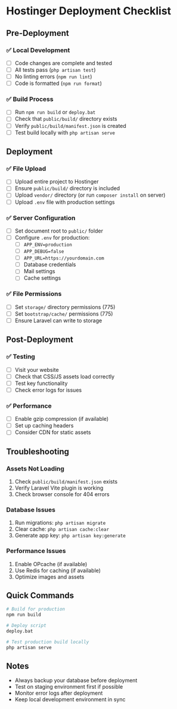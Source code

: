 # Hostinger Deployment Checklist

## Pre-Deployment

### ✅ Local Development
- [ ] Code changes are complete and tested
- [ ] All tests pass (`php artisan test`)
- [ ] No linting errors (`npm run lint`)
- [ ] Code is formatted (`npm run format`)

### ✅ Build Process
- [ ] Run `npm run build` or `deploy.bat`
- [ ] Check that `public/build/` directory exists
- [ ] Verify `public/build/manifest.json` is created
- [ ] Test build locally with `php artisan serve`

## Deployment

### ✅ File Upload
- [ ] Upload entire project to Hostinger
- [ ] Ensure `public/build/` directory is included
- [ ] Upload `vendor/` directory (or run `composer install` on server)
- [ ] Upload `.env` file with production settings

### ✅ Server Configuration
- [ ] Set document root to `public/` folder
- [ ] Configure `.env` for production:
  - [ ] `APP_ENV=production`
  - [ ] `APP_DEBUG=false`
  - [ ] `APP_URL=https://yourdomain.com`
  - [ ] Database credentials
  - [ ] Mail settings
  - [ ] Cache settings

### ✅ File Permissions
- [ ] Set `storage/` directory permissions (775)
- [ ] Set `bootstrap/cache/` permissions (775)
- [ ] Ensure Laravel can write to storage

## Post-Deployment

### ✅ Testing
- [ ] Visit your website
- [ ] Check that CSS/JS assets load correctly
- [ ] Test key functionality
- [ ] Check error logs for issues

### ✅ Performance
- [ ] Enable gzip compression (if available)
- [ ] Set up caching headers
- [ ] Consider CDN for static assets

## Troubleshooting

### Assets Not Loading
1. Check `public/build/manifest.json` exists
2. Verify Laravel Vite plugin is working
3. Check browser console for 404 errors

### Database Issues
1. Run migrations: `php artisan migrate`
2. Clear cache: `php artisan cache:clear`
3. Generate app key: `php artisan key:generate`

### Performance Issues
1. Enable OPcache (if available)
2. Use Redis for caching (if available)
3. Optimize images and assets

## Quick Commands

```bash
# Build for production
npm run build

# Deploy script
deploy.bat

# Test production build locally
php artisan serve
```

## Notes
- Always backup your database before deployment
- Test on staging environment first if possible
- Monitor error logs after deployment
- Keep local development environment in sync
